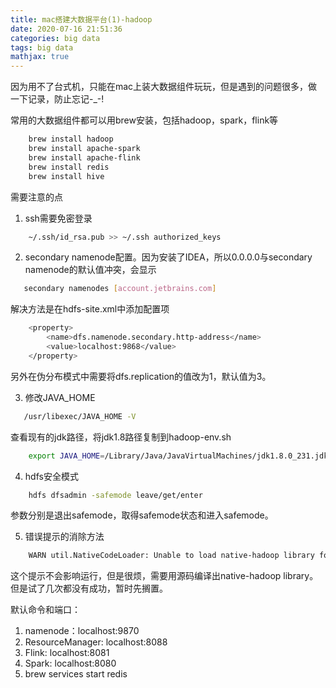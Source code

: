 ```yaml
---
title: mac搭建大数据平台(1)-hadoop
date: 2020-07-16 21:51:36
categories: big data
tags: big data
mathjax: true
---
```

因为用不了台式机，只能在mac上装大数据组件玩玩，但是遇到的问题很多，做一下记录，防止忘记-_-!

常用的大数据组件都可以用brew安装，包括hadoop，spark，flink等

```bash
    brew install hadoop
    brew install apache-spark
    brew install apache-flink
    brew install redis
    brew install hive
```

需要注意的点
1. ssh需要免密登录

```bash
    ~/.ssh/id_rsa.pub >> ~/.ssh authorized_keys
```

2. secondary namenode配置。因为安装了IDEA，所以0.0.0.0与secondary namenode的默认值冲突，会显示
   
```bash
   secondary namenodes [account.jetbrains.com]
```

解决方法是在hdfs-site.xml中添加配置项

```bash
    <property>
        <name>dfs.namenode.secondary.http-address</name>
        <value>localhost:9868</value>
    </property>
```

另外在伪分布模式中需要将dfs.replication的值改为1，默认值为3。

3. 修改JAVA_HOME

```bash
   /usr/libexec/JAVA_HOME -V
```

查看现有的jdk路径，将jdk1.8路径复制到hadoop-env.sh

```bash
    export JAVA_HOME=/Library/Java/JavaVirtualMachines/jdk1.8.0_231.jdk/Contents/Home
```

4. hdfs安全模式

```bash
    hdfs dfsadmin -safemode leave/get/enter
```

参数分别是退出safemode，取得safemode状态和进入safemode。

5. 错误提示的消除方法
   
```bash
    WARN util.NativeCodeLoader: Unable to load native-hadoop library for your platform... using builtin-java classes where applicable
```

这个提示不会影响运行，但是很烦，需要用源码编译出native-hadoop library。但是试了几次都没有成功，暂时先搁置。

默认命令和端口：
1. namenode：localhost:9870
2. ResourceManager: localhost:8088
3. Flink: localhost:8081
4. Spark: localhost:8080
5. brew services start redis
